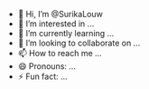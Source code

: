 - 👋 Hi, I’m @SurikaLouw
- 👀 I’m interested in ...
- 🌱 I’m currently learning ...
- 💞️ I’m looking to collaborate on ...
- 📫 How to reach me ...
- 😄 Pronouns: ...
- ⚡ Fun fact: ...

<!---
SurikaLouw/SurikaLouw is a ✨ special ✨ repository because its `README.md` (this file) appears on your GitHub profile.
You can click the Preview link to take a look at your changes.
--->
